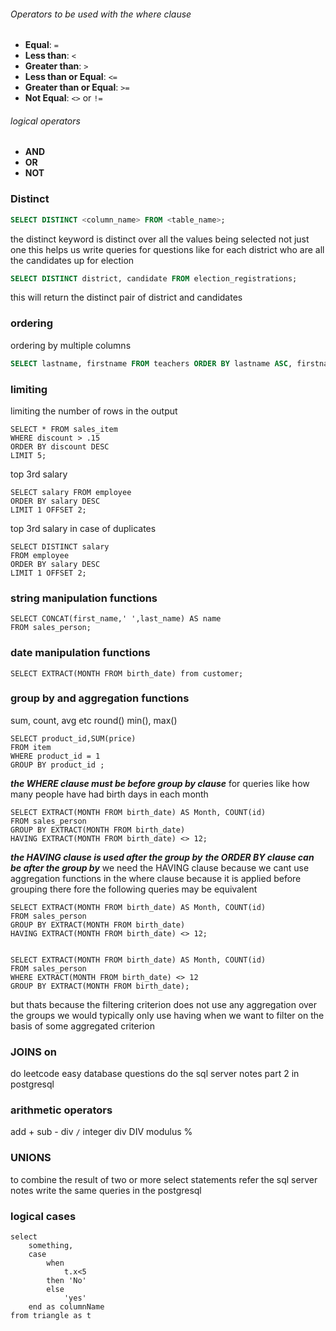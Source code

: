 ###### Operators to be used with the where clause
- **Equal**: `=`
- **Less than**: `<`
- **Greater than**: `>`
- **Less than or Equal**: `<=`
- **Greater than or Equal**: `>=`
- **Not Equal**: `<>` or `!=`
###### logical operators 
- **AND**
- **OR**
- **NOT**
### Distinct
```sql
SELECT DISTINCT <column_name> FROM <table_name>;
```
the distinct keyword is distinct over all the values being selected not just one
this helps us write queries for questions like for each district who are all the candidates up for election
```sql
SELECT DISTINCT district, candidate FROM election_registrations;
```
this will return the distinct pair of district and candidates
### ordering
ordering by multiple columns
```sql
SELECT lastname, firstname FROM teachers ORDER BY lastname ASC, firstname DESC;
```
### limiting
limiting the number of rows in the output
```postgresql
SELECT * FROM sales_item 
WHERE discount > .15
ORDER BY discount DESC
LIMIT 5;
```
top 3rd salary
```postgresql
SELECT salary FROM employee
ORDER BY salary DESC
LIMIT 1 OFFSET 2;
```
top 3rd salary in case of duplicates
```postgresql
SELECT DISTINCT salary 
FROM employee
ORDER BY salary DESC
LIMIT 1 OFFSET 2;
```
### string manipulation functions
```postgresql
SELECT CONCAT(first_name,' ',last_name) AS name
FROM sales_person;
```
### date manipulation functions
```postgresql
SELECT EXTRACT(MONTH FROM birth_date) from customer;
```
### group by and aggregation functions
sum, count, avg etc round() min(), max()
```postgresql
SELECT product_id,SUM(price) 
FROM item 
WHERE product_id = 1 
GROUP BY product_id ;
```
***the WHERE clause must be before group by clause***
for queries like how many people have had birth days in each month
```postgresql
SELECT EXTRACT(MONTH FROM birth_date) AS Month, COUNT(id) 
FROM sales_person 
GROUP BY EXTRACT(MONTH FROM birth_date)
HAVING EXTRACT(MONTH FROM birth_date) <> 12;
```
***the HAVING clause is used after the group by***
***the ORDER BY clause can be after the group by***
we need the HAVING clause because we cant use aggregation functions in the where clause because it is applied before grouping
there fore the following queries may be equivalent
```postgresql
SELECT EXTRACT(MONTH FROM birth_date) AS Month, COUNT(id) 
FROM sales_person 
GROUP BY EXTRACT(MONTH FROM birth_date)
HAVING EXTRACT(MONTH FROM birth_date) <> 12;


SELECT EXTRACT(MONTH FROM birth_date) AS Month, COUNT(id) 
FROM sales_person 
WHERE EXTRACT(MONTH FROM birth_date) <> 12
GROUP BY EXTRACT(MONTH FROM birth_date);
```
but thats because the filtering criterion does not use any aggregation over the groups
we would typically only use having when we want to filter on the basis of some aggregated criterion
### JOINS on
do leetcode easy database questions
do the sql server notes part 2 in postgresql
### arithmetic operators
add +
sub -
div `/`
integer div DIV
modulus %
### UNIONS
to combine the result of two or more select statements refer the sql server notes write the same queries in the postgresql

### logical cases
```postgresql
select 
	something,
	case 
		when 
			t.x<5 
		then 'No'
		else
			'yes'
	end as columnName
from triangle as t
```
